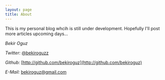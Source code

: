 ```yaml
---
layout: page
title: About
---
```


This is my personal blog whcih is still under development. Hopefully I'll post more articles upcoming days...

*Bekir Oguz*

*Twitter:* [@bekiroguzz](http://twitter.com/bekiroguzz)

*Github:* [http://github.com/bekiroguz](http://github.com/bekiroguz)

*E-Mail:* [bekiroguz@gmail.com](mailto:bekiroguz@gmail.com)
